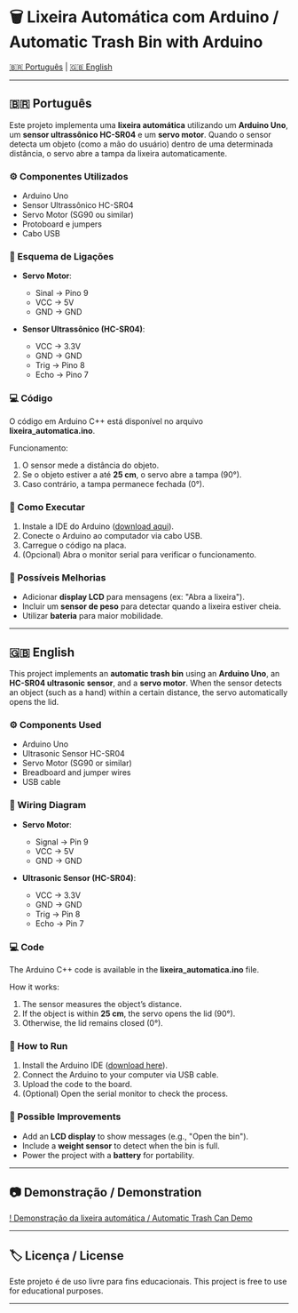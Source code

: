 # 🗑️ Lixeira Automática com Arduino / Automatic Trash Bin with Arduino

[🇧🇷 Português](#-português) | [🇬🇧 English](#-english)

---

## 🇧🇷 Português

Este projeto implementa uma **lixeira automática** utilizando um **Arduino Uno**, um **sensor ultrassônico HC-SR04** e um **servo motor**.
Quando o sensor detecta um objeto (como a mão do usuário) dentro de uma determinada distância, o servo abre a tampa da lixeira automaticamente.

### ⚙️ Componentes Utilizados

* Arduino Uno
* Sensor Ultrassônico HC-SR04
* Servo Motor (SG90 ou similar)
* Protoboard e jumpers
* Cabo USB

### 🔌 Esquema de Ligações

* **Servo Motor**:

  * Sinal → Pino 9
  * VCC → 5V
  * GND → GND

* **Sensor Ultrassônico (HC-SR04)**:

  * VCC → 3.3V
  * GND → GND
  * Trig → Pino 8
  * Echo → Pino 7

### 💻 Código

O código em Arduino C++ está disponível no arquivo **lixeira_automatica.ino**.

Funcionamento:

1. O sensor mede a distância do objeto.
2. Se o objeto estiver a até **25 cm**, o servo abre a tampa (90°).
3. Caso contrário, a tampa permanece fechada (0°).

### 🚀 Como Executar

1. Instale a IDE do Arduino ([download aqui](https://www.arduino.cc/en/software)).
2. Conecte o Arduino ao computador via cabo USB.
3. Carregue o código na placa.
4. (Opcional) Abra o monitor serial para verificar o funcionamento.

### 🔮 Possíveis Melhorias

* Adicionar **display LCD** para mensagens (ex: "Abra a lixeira").
* Incluir um **sensor de peso** para detectar quando a lixeira estiver cheia.
* Utilizar **bateria** para maior mobilidade.

---

## 🇬🇧 English

This project implements an **automatic trash bin** using an **Arduino Uno**, an **HC-SR04 ultrasonic sensor**, and a **servo motor**.
When the sensor detects an object (such as a hand) within a certain distance, the servo automatically opens the lid.

### ⚙️ Components Used

* Arduino Uno
* Ultrasonic Sensor HC-SR04
* Servo Motor (SG90 or similar)
* Breadboard and jumper wires
* USB cable

### 🔌 Wiring Diagram

* **Servo Motor**:

  * Signal → Pin 9
  * VCC → 5V
  * GND → GND

* **Ultrasonic Sensor (HC-SR04)**:

  * VCC → 3.3V
  * GND → GND
  * Trig → Pin 8
  * Echo → Pin 7

### 💻 Code

The Arduino C++ code is available in the **lixeira_automatica.ino** file.

How it works:

1. The sensor measures the object’s distance.
2. If the object is within **25 cm**, the servo opens the lid (90°).
3. Otherwise, the lid remains closed (0°).

### 🚀 How to Run

1. Install the Arduino IDE ([download here](https://www.arduino.cc/en/software)).
2. Connect the Arduino to your computer via USB cable.
3. Upload the code to the board.
4. (Optional) Open the serial monitor to check the process.

### 🔮 Possible Improvements

* Add an **LCD display** to show messages (e.g., "Open the bin").
* Include a **weight sensor** to detect when the bin is full.
* Power the project with a **battery** for portability.

---

## 📷 Demonstração / Demonstration

[! Demonstração da lixeira automática / Automatic Trash Can Demo](./Vídeo%20do%20WhatsApp%20de%202025-09-20%20à(s)%2010.30.50_2f54b777.mp4)

---

## 🏷️ Licença / License

Este projeto é de uso livre para fins educacionais.
This project is free to use for educational purposes.

---
